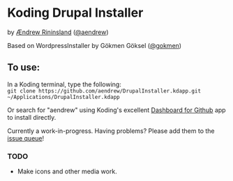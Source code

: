 # Koding Drupal Installer

by [Ændrew Rininsland](http://www.aendrew.com) ([@aendrew](http://www.koding.com/aendrew))
 
Based on WordpressInstaller by Gökmen Göksel ([@gokmen](http://www.koding.com/gokmen))
 
## To use:
In a Koding terminal, type the following:                                                                                                   
`git clone https://github.com/aendrew/DrupalInstaller.kdapp.git ~/Applications/DrupalInstaller.kdapp`                                           
 
Or search for "aendrew" using Koding's excellent [Dashboard for Github](https://koding.com/Apps/github-dashboard) app to install directly.                                                  

Currently a work-in-progress. Having problems? Please add them to the [issue queue](https://github.com/aendrew/DrupalInstaller.kdapp/issues)!

### TODO
 
+ Make icons and other media work.
